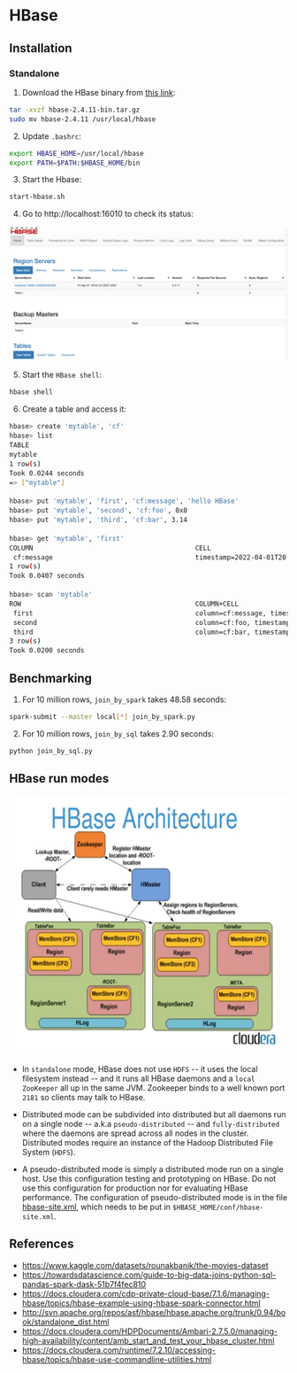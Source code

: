 # HBase

## Installation

### Standalone

1. Download the HBase binary from [this link](https://hbase.apache.org/):

```bash
tar -xvzf hbase-2.4.11-bin.tar.gz
sudo mv hbase-2.4.11 /usr/local/hbase
```

2. Update `.bashrc`:
```bash
export HBASE_HOME=/usr/local/hbase
export PATH=$PATH:$HBASE_HOME/bin
```

3. Start the Hbase:
```bash
start-hbase.sh
```

4. Go to http://localhost:16010 to check its status:
<p float="left">
	<img src="pix/status.png" width="800" />
</p>

5. Start the `HBase shell`:
```bash
hbase shell
```

6. Create a table and access it:
```bash
hbase> create 'mytable', 'cf'
hbase> list
TABLE
mytable
1 row(s)
Took 0.0244 seconds
=> ["mytable"]

hbase> put 'mytable', 'first', 'cf:message', 'hello HBase'
hbase> put 'mytable', 'second', 'cf:foo', 0x0
hbase> put 'mytable', 'third', 'cf:bar', 3.14

hbase> get 'mytable', 'first'
COLUMN                                         CELL
 cf:message                                    timestamp=2022-04-01T20:07:49.762, value=hello HBase
1 row(s)
Took 0.0407 seconds

hbase> scan 'mytable'
ROW                                            COLUMN+CELL
 first                                         column=cf:message, timestamp=2022-04-01T20:07:49.762, value=hello HBase
 second                                        column=cf:foo, timestamp=2022-04-01T20:08:36.932, value=0
 third                                         column=cf:bar, timestamp=2022-04-01T20:08:59.407, value=3.14
3 row(s)
Took 0.0200 seconds
```

## Benchmarking

1. For 10 million rows, `join_by_spark` takes 48.58 seconds:
```bash
spark-submit --master local[*] join_by_spark.py
```

2. For 10 million rows, `join_by_sql` takes 2.90 seconds:
```bash
python join_by_sql.py
```

## HBase run modes

<p float="left">
	<img src="pix/hbase_architecture.png" width="550" />
</p>

* In `standalone` mode, HBase does not use `HDFS` -- it uses the local filesystem instead -- and it runs all HBase daemons and a `local ZooKeeper` all up in the same JVM. Zookeeper binds to a well known port `2181` so clients may talk to HBase.

* Distributed mode can be subdivided into distributed but all daemons run on a single node -- a.k.a `pseudo-distributed` -- and `fully-distributed` where the daemons are spread across all nodes in the cluster. Distributed modes require an instance of the Hadoop Distributed File System (`HDFS`).

* A pseudo-distributed mode is simply a distributed mode run on a single host. Use this configuration testing and prototyping on HBase. Do not use this configuration for production nor for evaluating HBase performance. The configuration of pseudo-distributed mode is in the file [hbase-site.xml](conf/hbase-site.xml), which needs to be put in `$HBASE_HOME/conf/hbase-site.xml`.

## References
* https://www.kaggle.com/datasets/rounakbanik/the-movies-dataset
* https://towardsdatascience.com/guide-to-big-data-joins-python-sql-pandas-spark-dask-51b7f4fec810
* https://docs.cloudera.com/cdp-private-cloud-base/7.1.6/managing-hbase/topics/hbase-example-using-hbase-spark-connector.html
* http://svn.apache.org/repos/asf/hbase/hbase.apache.org/trunk/0.94/book/standalone_dist.html
* https://docs.cloudera.com/HDPDocuments/Ambari-2.7.5.0/managing-high-availability/content/amb_start_and_test_your_hbase_cluster.html
* https://docs.cloudera.com/runtime/7.2.10/accessing-hbase/topics/hbase-use-commandline-utilities.html
